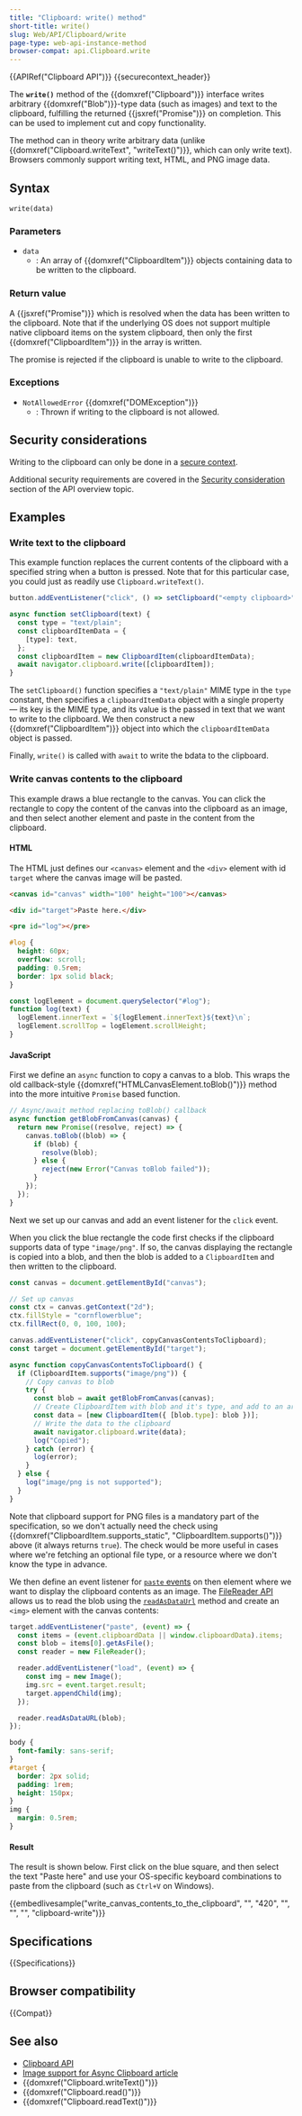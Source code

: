 ```yaml
---
title: "Clipboard: write() method"
short-title: write()
slug: Web/API/Clipboard/write
page-type: web-api-instance-method
browser-compat: api.Clipboard.write
---
```


{{APIRef("Clipboard API")}} {{securecontext_header}}

The **`write()`** method of the {{domxref("Clipboard")}} interface writes arbitrary {{domxref("Blob")}}-type data (such as images) and text to the clipboard, fulfilling the returned {{jsxref("Promise")}} on completion.
This can be used to implement cut and copy functionality.

The method can in theory write arbitrary data (unlike {{domxref("Clipboard.writeText", "writeText()")}}, which can only write text).
Browsers commonly support writing text, HTML, and PNG image data.

## Syntax

```js-nolint
write(data)
```

### Parameters

- `data`
  - : An array of {{domxref("ClipboardItem")}} objects containing data to be written to the clipboard.

### Return value

A {{jsxref("Promise")}} which is resolved when the data has been written to the clipboard.
Note that if the underlying OS does not support multiple native clipboard items on the system clipboard, then only the first {{domxref("ClipboardItem")}} in the array is written.

The promise is rejected if the clipboard is unable to write to the clipboard.

### Exceptions

- `NotAllowedError` {{domxref("DOMException")}}
  - : Thrown if writing to the clipboard is not allowed.

## Security considerations

Writing to the clipboard can only be done in a [secure context](/en-US/docs/Web/Security/Secure_Contexts).

Additional security requirements are covered in the [Security consideration](/en-US/docs/Web/API/Clipboard_API#security_considerations) section of the API overview topic.

## Examples

### Write text to the clipboard

This example function replaces the current contents of the clipboard with a specified string when a button is pressed.
Note that for this particular case, you could just as readily use `Clipboard.writeText()`.

```js
button.addEventListener("click", () => setClipboard("<empty clipboard>"));

async function setClipboard(text) {
  const type = "text/plain";
  const clipboardItemData = {
    [type]: text,
  };
  const clipboardItem = new ClipboardItem(clipboardItemData);
  await navigator.clipboard.write([clipboardItem]);
}
```

The `setClipboard()` function specifies a `"text/plain"` MIME type in the `type` constant, then specifies a `clipboardItemData` object with a single property — its key is the MIME type, and its value is the passed in text that we want to write to the clipboard. We then construct a new {{domxref("ClipboardItem")}} object into which the `clipboardItemData` object is passed.

Finally, `write()` is called with `await` to write the bdata to the clipboard.

### Write canvas contents to the clipboard

This example draws a blue rectangle to the canvas.
You can click the rectangle to copy the content of the canvas into the clipboard as an image, and then select another element and paste in the content from the clipboard.

#### HTML

The HTML just defines our `<canvas>` element and the `<div>` element with id `target` where the canvas image will be pasted.

```html
<canvas id="canvas" width="100" height="100"></canvas>

<div id="target">Paste here.</div>
```

```html hidden
<pre id="log"></pre>
```

```css hidden
#log {
  height: 60px;
  overflow: scroll;
  padding: 0.5rem;
  border: 1px solid black;
}
```

```js
const logElement = document.querySelector("#log");
function log(text) {
  logElement.innerText = `${logElement.innerText}${text}\n`;
  logElement.scrollTop = logElement.scrollHeight;
}
```

#### JavaScript

First we define an `async` function to copy a canvas to a blob.
This wraps the old callback-style {{domxref("HTMLCanvasElement.toBlob()")}} method into the more intuitive `Promise` based function.

```js
// Async/await method replacing toBlob() callback
async function getBlobFromCanvas(canvas) {
  return new Promise((resolve, reject) => {
    canvas.toBlob((blob) => {
      if (blob) {
        resolve(blob);
      } else {
        reject(new Error("Canvas toBlob failed"));
      }
    });
  });
}
```

Next we set up our canvas and add an event listener for the `click` event.

When you click the blue rectangle the code first checks if the clipboard supports data of type `"image/png"`.
If so, the canvas displaying the rectangle is copied into a blob, and then the blob is added to a `ClipboardItem` and then written to the clipboard.

```js
const canvas = document.getElementById("canvas");

// Set up canvas
const ctx = canvas.getContext("2d");
ctx.fillStyle = "cornflowerblue";
ctx.fillRect(0, 0, 100, 100);

canvas.addEventListener("click", copyCanvasContentsToClipboard);
const target = document.getElementById("target");

async function copyCanvasContentsToClipboard() {
  if (ClipboardItem.supports("image/png")) {
    // Copy canvas to blob
    try {
      const blob = await getBlobFromCanvas(canvas);
      // Create ClipboardItem with blob and it's type, and add to an array
      const data = [new ClipboardItem({ [blob.type]: blob })];
      // Write the data to the clipboard
      await navigator.clipboard.write(data);
      log("Copied");
    } catch (error) {
      log(error);
    }
  } else {
    log("image/png is not supported");
  }
}
```

Note that clipboard support for PNG files is a mandatory part of the specification, so we don't actually need the check using {{domxref("ClipboardItem.supports_static", "ClipboardItem.supports()")}} above (it always returns `true`).
The check would be more useful in cases where we're fetching an optional file type, or a resource where we don't know the type in advance.

We then define an event listener for [`paste` events](/en-US/docs/Web/API/Element/paste_event) on then element where we want to display the clipboard contents as an image.
The [FileReader API](/en-US/docs/Web/API/FileReader) allows us to read the blob using the [`readAsDataUrl`](/en-US/docs/Web/API/FileReader/readAsDataURL) method and create an `<img>` element with the canvas contents:

```js
target.addEventListener("paste", (event) => {
  const items = (event.clipboardData || window.clipboardData).items;
  const blob = items[0].getAsFile();
  const reader = new FileReader();

  reader.addEventListener("load", (event) => {
    const img = new Image();
    img.src = event.target.result;
    target.appendChild(img);
  });

  reader.readAsDataURL(blob);
});
```

```css hidden
body {
  font-family: sans-serif;
}
#target {
  border: 2px solid;
  padding: 1rem;
  height: 150px;
}
img {
  margin: 0.5rem;
}
```

#### Result

The result is shown below.
First click on the blue square, and then select the text "Paste here" and use your OS-specific keyboard combinations to paste from the clipboard (such as `Ctrl+V` on Windows).

{{embedlivesample("write_canvas_contents_to_the_clipboard", "", "420", "", "", "", "clipboard-write")}}

## Specifications

{{Specifications}}

## Browser compatibility

{{Compat}}

## See also

- [Clipboard API](/en-US/docs/Web/API/Clipboard_API)
- [Image support for Async Clipboard article](https://web.dev/articles/async-clipboard)
- {{domxref("Clipboard.writeText()")}}
- {{domxref("Clipboard.read()")}}
- {{domxref("Clipboard.readText()")}}
